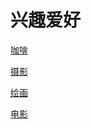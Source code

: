 # 兴趣爱好

[咖啡](/daily/hobby/coffee)

[摄影](/daily/hobby/photography)

[绘画](/daily/hobby/drawing)

[电影](/daily/hobby/movie)
